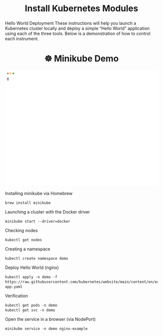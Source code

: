 <h2 align="center" style="font-size:28px;">Install Kubernetes Modules</h2>


Hello World Deployment
    These instructions will help you launch a Kubernetes cluster locally and deploy a simple “Hello World” application using each of the three tools.
Below is a demonstration of how to control each instrument.

<h2 align="center" style="font-size:28px;">☸️ Minikube Demo</h2>

<p align="center">
  <img src="minikube.svg" width="800px" />
</p>

Installing minikube via Homebrew
<pre><code>brew install minikube</code></pre>

Launching a cluster with the Docker driver
<pre><code>minikube start --driver=docker</code></pre>

Checking nodes
<pre><code>kubectl get nodes</code></pre>

Creating a namespace
<pre><code>kubectl create namespace demo</code></pre>

Deploy Hello World (nginx)
<pre><code>kubectl apply -n demo -f https://raw.githubusercontent.com/kubernetes/website/main/content/en/examples/application/nginx-app.yaml</code></pre>

Verification
<pre><code>kubectl get pods -n demo
kubectl get svc -n demo
</code></pre>

Open the service in a browser (via NodePort)
<pre><code>minikube service -n demo nginx-example</code></pre>
